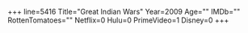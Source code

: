 +++
line=5416
Title="Great Indian Wars"
Year=2009
Age=""
IMDb=""
RottenTomatoes=""
Netflix=0
Hulu=0
PrimeVideo=1
Disney=0
+++

